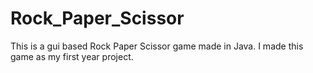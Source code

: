 # Rock_Paper_Scissor
This is a gui based Rock Paper Scissor game made in Java. 
I made this game as my first year project. 
